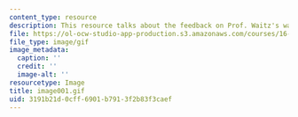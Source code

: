 ```yaml
---
content_type: resource
description: This resource talks about the feedback on Prof. Waitz's way of teaching.
file: https://ol-ocw-studio-app-production.s3.amazonaws.com/courses/16-01-unified-engineering-i-ii-iii-iv-fall-2005-spring-2006/3191b21d0cff6901b7913f2b83f3caef_image001.gif
file_type: image/gif
image_metadata:
  caption: ''
  credit: ''
  image-alt: ''
resourcetype: Image
title: image001.gif
uid: 3191b21d-0cff-6901-b791-3f2b83f3caef
---
```

